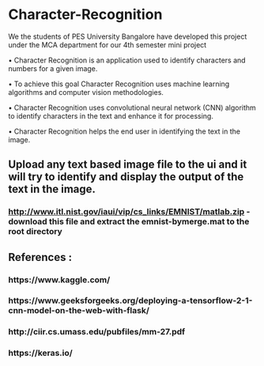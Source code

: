 # Character-Recognition

We the students of PES University Bangalore have developed this project under the MCA department for our 4th semester mini project

•	Character Recognition is an application used to identify characters and numbers for a given image.

•	To achieve this goal Character Recognition uses machine learning algorithms and computer vision methodologies. 

•	Character Recognition uses convolutional neural network (CNN) algorithm to identify characters in the text and enhance it for processing.

•	Character Recognition helps the end user in identifying the text in the image.

## Upload any text based image file to the ui and it will try to identify and display the output of the text in the image.

### http://www.itl.nist.gov/iaui/vip/cs_links/EMNIST/matlab.zip - download this file and extract the emnist-bymerge.mat to the root directory


## References : 
<h3> https://www.kaggle.com/ </h3>
<h3> https://www.geeksforgeeks.org/deploying-a-tensorflow-2-1-cnn-model-on-the-web-with-flask/ </h3>
<h3> http://ciir.cs.umass.edu/pubfiles/mm-27.pdf </h3>
<h3> https://keras.io/ </h3>
